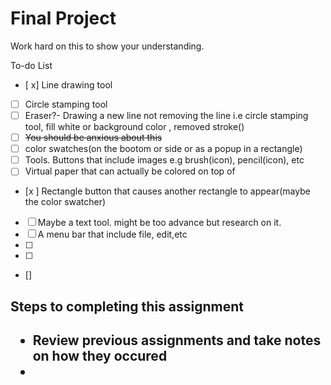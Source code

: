 # Final Project
Work hard on this to show your understanding.


To-do List
- [ x] Line drawing tool 
- [ ] Circle stamping tool 
- [ ] Eraser?- Drawing a new line not removing the line i.e circle stamping tool, fill white or background color , removed stroke() 
- [ ] <del>You should be anxious about this</del>
- [ ] color swatches(on the bootom or side or as a popup in a rectangle)
- [ ] Tools. Buttons that include images e.g brush(icon), pencil(icon), etc
- [ ] Virtual paper that can actually be colored on top of
- [x ] Rectangle button that causes another rectangle to appear(maybe the color swatcher)
- [ ] Maybe a text tool. might be too advance but research on it. 
- [ ] A menu bar that include file, edit,etc
- [ ] 
- [ ] 
- []

<h2>Steps to completing this assignment<h2>
  <ul>
    <li> Review previous assignments and take notes on how they occured
    <li>
  <ul>
